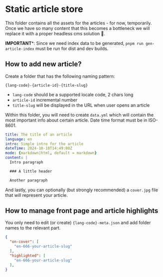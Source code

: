 # Static article store

This folder contains all the assets for the articles - for now, temporarily. Once we have so many content that this becomes a bottleneck we will replace it with a proper headless cms solution 🤷.

**IMPORTANT***: Since we need index data to be generated, `pnpm run gen-article-index` must be run for dist and dev builds.

## How to add new article?

Create a folder that has the following naming pattern:

`{lang-code}-{article-id}-{title-slug}`

- `lang-code` should be a supported locale code, 2 chars long
- `article-id` incremental number
- `title-slug` will be displayed in the URL when user opens an article

Within this folder, you will need to create `data.yml` which will contain the most important info about certain article. Date time format must be in ISO-8601.

```yaml
title: The title of an article
language: en
intro: Simple intro for the article
dateTime: 2024-10-10T14:49:00Z
mode: {markdown|html, default = markdown}
content: |
  Intro paragraph

  ### A little header

  Another paragraph
```

And lastly, you can optionally (but strongly recommended) a `cover.jpg` file that will represent your article.

## How to manage front page and article highlights

You only need to edit (or create) `{lang-code}-meta.json` and add folder names to the relevant part.

```json
{
  "on-cover": [
    "en-666-your-article-slug"
  ],
  "highlighted": [
    "en-666-your-article-slug"
  ],
}
```
